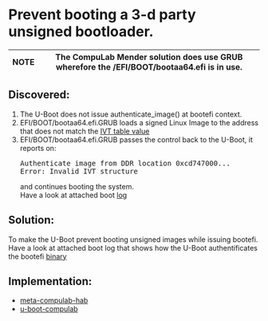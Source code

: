 # Prevent booting a 3-d party unsigned bootloader.

|NOTE|The CompuLab Mender solution does use GRUB wherefore the <bootmedia>/EFI/BOOT/bootaa64.efi is in use.|
|---|---|

## Discovered:
1)	The U-Boot does not issue authenticate_image() at bootefi context.
2)	EFI/BOOT/bootaa64.efi.GRUB loads a signed Linux Image to the address that does not match the [IVT table value](https://github.com/nxp-imx/uboot-imx/blob/lf_v2022.04/doc/imx/habv4/script_examples/genIVT.pl#L5)
3)	EFI/BOOT/bootaa64.efi.GRUB passes the control back to the U-Boot, it reports on:<pre>Authenticate image from DDR location 0xcd747000...
Error: Invalid IVT structure
</pre>and continues booting the system.<br>
Have a look at attached boot [log](https://github.com/compulab-yokneam/Documentation/blob/master/mender/mender-hab-boot.log#L123-L128)

## Solution:
To make the U-Boot prevent booting unsigned images while issuing bootefi.<br>
Have a look at attached boot log that shows how the U-Boot authentificates the bootefi [binary](https://github.com/compulab-yokneam/Documentation/blob/master/mender/mender-hab-boot.log#L85-L117)

## Implementation:
* [meta-compulab-hab](https://github.com/compulab-yokneam/meta-compulab-hab/commit/30484d691af600dd271e559d23ebc66fedeeb8b0)
* [u-boot-compulab](https://github.com/compulab-yokneam/u-boot-compulab/commit/964c985b899f8c5707c95540baa9fa671f4597a0)
